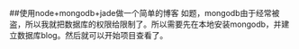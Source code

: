 ##使用node+mongodb+jade做一个简单的博客
如题，mongodb由于经常被盗，所以我就把数据库的权限给限制了。所以需要先在本地安装mongodb，并建立数据库blog。然后就可以开始项目查看了。

